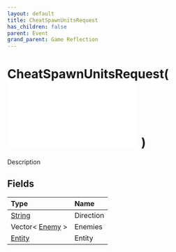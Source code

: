 ```yaml
---
layout: default
title: CheatSpawnUnitsRequest
has_children: false
parent: Event
grand_parent: Game Reflection
---
```

# CheatSpawnUnitsRequest( ![ EntityEventBase ](/game-reflection/events/entity_event_base.md) )
Description 

## Fields
| Type | Name |
|:-------------|:--------------|
| [String](/game-reflection/components/string.md) | Direction |
| Vector< [Enemy](/game-reflection/classes/enemy.md) > | Enemies |
| [Entity](/game-reflection/classes/entity.md) | Entity |
